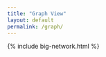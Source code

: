 ```yaml
---
title: "Graph View"
layout: default
permalink: /graph/
---
```


{% include big-network.html %}

<div id="network-graph"></div>

<script src="https://d3js.org/d3.v6.min.js"></script>
<script src="/assets/js/network.js"></script>

<script src="https://d3js.org/d3.v6.min.js"></script>
<script src="/assets/js/network.js"></script>
<script type="module">
    import NetworkGraph from '/assets/js/network.js';
    
    const data = {
        nodes: [
        { id: "home", url: "/", title: "Home" },
        { id: "blog", url: "/blog", title: "Blog" },
        { id: "projects", url: "/projects", title: "Projects" },
        { id: "notes", url: "/notes", title: "Notes" },
        { id: "about", url: "/about", title: "About"},
        { id: "search", url: "/search", title: "Search"},
        {
            "id": "cpp-classes",
            "url": "/notes/cpp-classes",
            "title": "C++ Classes"
        },
        {
            "id": "tkinter",
            "url": "/notes/tkinter",
            "title": "Tkinter"
        },
        {
            "id": "vim",
            "url": "/notes/vim",
            "title": "Vim"
        },
        {
            "id": "2024-02-11-2024-courseload",
            "url": "/blog/2024-Courseload",
            "title": "2024 Courseload"
        },
        {
            "id": "2024-02-26-sail-torch-1",
            "url": "/blog/sail-torch-1",
            "title": "Training a neural network to poorly predict sailboat prices..."
        }
        ],
        links: [
        { source: "home", target: "blog" },
        { source: "home", target: "projects" },
        { source: "home", target: "notes" },
        { source: "home", target: "about" },
        { source: "home", target: "search" },
        {
            "source": "notes",
            "target": "cpp-classes"
        },
        {
            "source": "notes",
            "target": "tkinter"
        },
        {
            "source": "notes",
            "target": "vim"
        },
        {
            "source": "blog",
            "target": "2024-02-11-2024-courseload"
        },
        {
            "source": "blog",
            "target": "2024-02-26-sail-torch-1"
        }
        ]
    };
    
    const networkGraph = new NetworkGraph(data, "network-graph");
</script>
